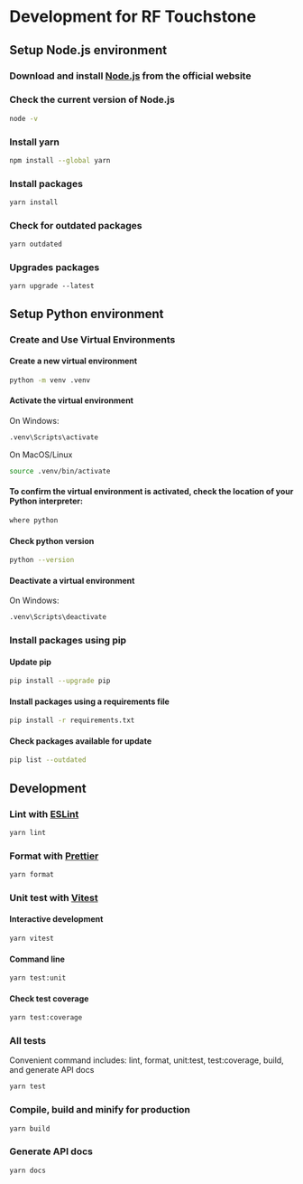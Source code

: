 # Development for RF Touchstone

## Setup Node.js environment

### Download and install [Node.js](https://nodejs.org/en/download/package-manager) from the official website

### Check the current version of Node.js

```sh
node -v
```

### Install yarn

```sh
npm install --global yarn
```

### Install packages

```sh
yarn install
```

### Check for outdated packages

```sh
yarn outdated
```

### Upgrades packages

```
yarn upgrade --latest
```

## Setup Python environment

### Create and Use Virtual Environments

#### Create a new virtual environment

```sh
python -m venv .venv
```

#### Activate the virtual environment

On Windows:

```sh
.venv\Scripts\activate
```

On MacOS/Linux

```sh
source .venv/bin/activate
```

#### To confirm the virtual environment is activated, check the location of your Python interpreter:

```sh
where python
```

#### Check python version

```sh
python --version
```

#### Deactivate a virtual environment

On Windows:

```sh
.venv\Scripts\deactivate
```

### Install packages using pip

#### Update pip

```sh
pip install --upgrade pip
```

#### Install packages using a requirements file

```sh
pip install -r requirements.txt
```

#### Check packages available for update

```sh
pip list --outdated
```

## Development

### Lint with [ESLint](https://eslint.org/)

```sh
yarn lint
```

### Format with [Prettier](https://prettier.io/)

```sh
yarn format
```

### Unit test with [Vitest](https://vitest.dev/)

#### Interactive development

```sh
yarn vitest
```

#### Command line

```sh
yarn test:unit
```

#### Check test coverage

```sh
yarn test:coverage
```

### All tests

Convenient command includes: lint, format, unit:test, test:coverage, build, and generate API docs

```sh
yarn test
```

### Compile, build and minify for production

```sh
yarn build
```

### Generate API docs

```sh
yarn docs
```
